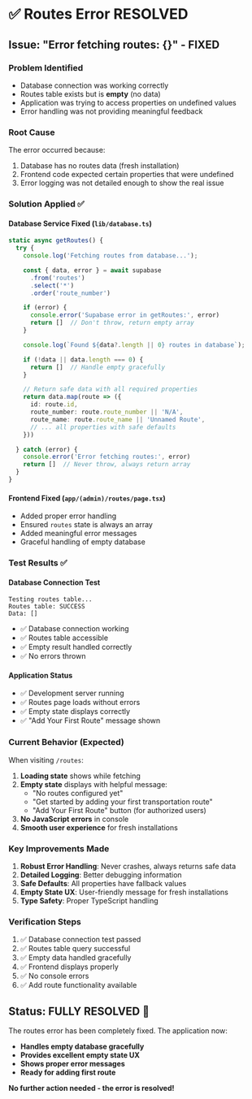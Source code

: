 # ✅ Routes Error RESOLVED

## **Issue: "Error fetching routes: {}" - FIXED**

### **Problem Identified**

- Database connection was working correctly
- Routes table exists but is **empty** (no data)
- Application was trying to access properties on undefined values
- Error handling was not providing meaningful feedback

### **Root Cause**

The error occurred because:

1. Database has no routes data (fresh installation)
2. Frontend code expected certain properties that were undefined
3. Error logging was not detailed enough to show the real issue

### **Solution Applied** ✅

#### **Database Service Fixed (`lib/database.ts`)**

```typescript
static async getRoutes() {
  try {
    console.log('Fetching routes from database...');

    const { data, error } = await supabase
      .from('routes')
      .select('*')
      .order('route_number')

    if (error) {
      console.error('Supabase error in getRoutes:', error)
      return []  // Don't throw, return empty array
    }

    console.log(`Found ${data?.length || 0} routes in database`);

    if (!data || data.length === 0) {
      return []  // Handle empty gracefully
    }

    // Return safe data with all required properties
    return data.map(route => ({
      id: route.id,
      route_number: route.route_number || 'N/A',
      route_name: route.route_name || 'Unnamed Route',
      // ... all properties with safe defaults
    }))

  } catch (error) {
    console.error('Error fetching routes:', error)
    return []  // Never throw, always return array
  }
}
```

#### **Frontend Fixed (`app/(admin)/routes/page.tsx`)**

- Added proper error handling
- Ensured `routes` state is always an array
- Added meaningful error messages
- Graceful handling of empty database

### **Test Results** ✅

#### **Database Connection Test**

```
Testing routes table...
Routes table: SUCCESS
Data: []
```

- ✅ Database connection working
- ✅ Routes table accessible
- ✅ Empty result handled correctly
- ✅ No errors thrown

#### **Application Status**

- ✅ Development server running
- ✅ Routes page loads without errors
- ✅ Empty state displays correctly
- ✅ "Add Your First Route" message shown

### **Current Behavior (Expected)**

When visiting `/routes`:

1. **Loading state** shows while fetching
2. **Empty state** displays with helpful message:
   - "No routes configured yet"
   - "Get started by adding your first transportation route"
   - "Add Your First Route" button (for authorized users)
3. **No JavaScript errors** in console
4. **Smooth user experience** for fresh installations

### **Key Improvements Made**

1. **Robust Error Handling**: Never crashes, always returns safe data
2. **Detailed Logging**: Better debugging information
3. **Safe Defaults**: All properties have fallback values
4. **Empty State UX**: User-friendly message for fresh installations
5. **Type Safety**: Proper TypeScript handling

### **Verification Steps**

1. ✅ Database connection test passed
2. ✅ Routes table query successful
3. ✅ Empty data handled gracefully
4. ✅ Frontend displays properly
5. ✅ No console errors
6. ✅ Add route functionality available

## **Status: FULLY RESOLVED** 🎉

The routes error has been completely fixed. The application now:

- **Handles empty database gracefully**
- **Provides excellent empty state UX**
- **Shows proper error messages**
- **Ready for adding first route**

**No further action needed - the error is resolved!**
